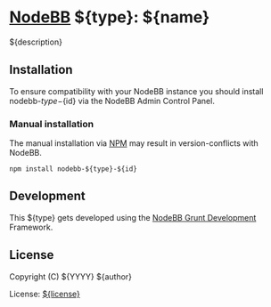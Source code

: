 # [NodeBB](https://nodebb.org/) ${type}: ${name}

${description}

## Installation

To ensure compatibility with your NodeBB instance you should install nodebb-${type}-${id} via the NodeBB Admin Control Panel.

### Manual installation

The manual installation via [NPM](https://www.npmjs.com/) may result in version-conflicts with NodeBB.

    npm install nodebb-${type}-${id}

## Development

This ${type} gets developed using the [NodeBB Grunt Development](https://github.com/frissdiegurke/nodebb-grunt-development) Framework.

## License

Copyright (C) ${YYYY} ${author}

License: [${license}](LICENSE)
